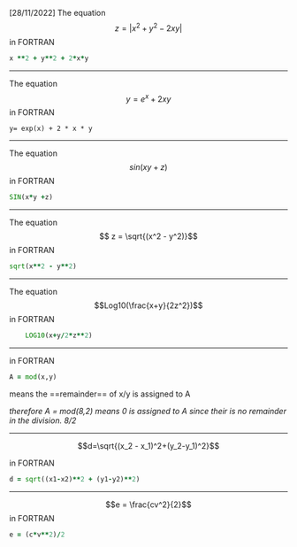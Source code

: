[28/11/2022]
 The equation $$z= | x^2+y^2 -2xy|$$
in FORTRAN
```fortran
x **2 + y**2 + 2*x*y 
```


--- 
The equation
$$y = e^x + 2xy$$
in FORTRAN
```FORTRAN
y= exp(x) + 2 * x * y
```
---
The equation
$$ sin(xy+z)$$
in FORTRAN
```fortran
SIN(x*y +z)
```
---
The equation
$$ z = \sqrt{(x^2 - y^2)}$$
in FORTRAN
```fortran
sqrt(x**2 - y**2)
```
---
The equation
	$$Log10(\frac{x+y}{2z^2})$$
in FORTRAN
```fortran
	LOG10(x+y/2*z**2)
```

---
in FORTRAN
```fortran
A = mod(x,y) 
```
means the ==remainder== of x/y is assigned to A

*therefore A = mod(8,2) means 0 is assigned to A since their is no remainder in the division. 8/2*

---
$$d=\sqrt{(x_2 - x_1)^2+(y_2-y_1)^2}$$

in FORTRAN
```fortran
d = sqrt((x1-x2)**2 + (y1-y2)**2)
```
---
$$e = \frac{cv^2}{2}$$
in FORTRAN
```fortran
e = (c*v**2)/2
```
